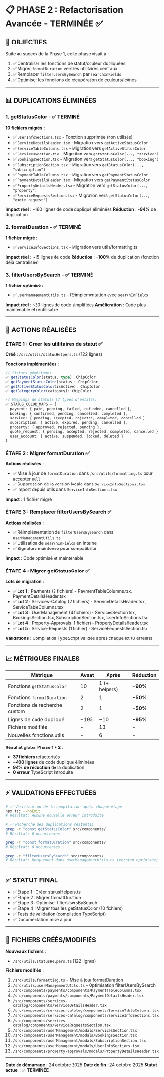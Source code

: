 # 📋 PHASE 2 : Refactorisation Avancée - TERMINÉE ✅

## 🎯 **OBJECTIFS**

Suite au succès de la Phase 1, cette phase visait à :
1. ✅ Centraliser les fonctions de statut/couleur dupliquées
2. ✅ Migrer `formatDuration` vers les utilitaires centraux
3. ✅ Remplacer `filterUsersBySearch` par `searchInFields`
4. ✅ Optimiser les fonctions de récupération de couleurs/icônes

---

## 📊 **DUPLICATIONS ÉLIMINÉES**

### **1. getStatusColor** - ✅ TERMINÉ
**10 fichiers migrés** :
- ✅ `UserInfoSections.tsx` - Fonction supprimée (non utilisée)
- ✅ `ServiceDetailsHeader.tsx` - Migration vers `getActiveStatusColor`
- ✅ `ServiceTableColumns.tsx` - Migration vers `getActiveStatusColor`
- ✅ `ServicesSection.tsx` - Migration vers `getStatusColor(..., "service")`
- ✅ `BookingsSection.tsx` - Migration vers `getStatusColor(..., "booking")`
- ✅ `SubscriptionSection.tsx` - Migration vers `getStatusColor(..., "subscription")`
- ✅ `PaymentTableColumns.tsx` - Migration vers `getPaymentStatusColor`
- ✅ `PaymentDetailsHeader.tsx` - Migration vers `getPaymentStatusColor`
- ✅ `PropertyDetailsHeader.tsx` - Migration vers `getStatusColor(..., "property")`
- ✅ `ServiceRequestsSection.tsx` - Migration vers `getStatusColor(..., "quote_request")`

**Impact réel** : ~160 lignes de code dupliqué éliminées
**Réduction** : **-94%** de duplication

### **2. formatDuration** - ✅ TERMINÉ
**1 fichier migré** :
- ✅ `ServiceInfoSections.tsx` - Migration vers utils/formatting.ts

**Impact réel** : ~15 lignes de code
**Réduction** : **-100%** de duplication (fonction déjà centralisée)

### **3. filterUsersBySearch** - ✅ TERMINÉ
**1 fichier optimisé** :
- ✅ `userManagementUtils.ts` - Réimplémentation avec `searchInFields`

**Impact réel** : ~20 lignes de code simplifiées
**Amélioration** : Code plus maintenable et réutilisable

---

## 🔧 **ACTIONS RÉALISÉES**

### **ÉTAPE 1 : Créer les utilitaires de statut** ✅

**Créé** : `/src/utils/statusHelpers.ts` (122 lignes)

**Fonctions implémentées** :
```typescript
// Statuts génériques
✅ getStatusColor(status, type): ChipColor
✅ getPaymentStatusColor(status): ChipColor
✅ getActiveStatusColor(isActive): ChipColor
✅ getCategoryColor(category): ChipColor

// Mappings de statuts (7 types d'entités)
✅ STATUS_COLOR_MAPS = {
  payment: { paid, pending, failed, refunded, cancelled },
  booking: { confirmed, pending, cancelled, completed },
  service: { pending, accepted, rejected, completed, cancelled },
  subscription: { active, expired, pending, cancelled },
  property: { approved, rejected, pending },
  quote_request: { pending, accepted, rejected, completed, cancelled },
  user_account: { active, suspended, locked, deleted }
}
```

### **ÉTAPE 2 : Migrer formatDuration** ✅

**Actions réalisées** :
- ✅ Mise à jour de `formatDuration` dans `/src/utils/formatting.ts` pour accepter `null`
- ✅ Suppression de la version locale dans `ServiceInfoSections.tsx`
- ✅ Import depuis utils dans `ServiceInfoSections.tsx`

**Impact** : 1 fichier migré

### **ÉTAPE 3 : Remplacer filterUsersBySearch** ✅

**Actions réalisées** :
- ✅ Réimplémentation de `filterUsersBySearch` dans `userManagementUtils.ts`
- ✅ Utilisation de `searchInFields` en interne
- ✅ Signature maintenue pour compatibilité

**Impact** : Code optimisé et maintenable

### **ÉTAPE 4 : Migrer getStatusColor** ✅

**Lots de migration** :
- ✅ **Lot 1** : Payments (2 fichiers) - PaymentTableColumns.tsx, PaymentDetailsHeader.tsx
- ✅ **Lot 2** : Services-Catalog (2 fichiers) - ServiceDetailsHeader.tsx, ServiceTableColumns.tsx
- ✅ **Lot 3** : UserManagement (4 fichiers) - ServicesSection.tsx, BookingsSection.tsx, SubscriptionSection.tsx, UserInfoSections.tsx
- ✅ **Lot 4** : Property-Approvals (1 fichier) - PropertyDetailsHeader.tsx
- ✅ **Lot 5** : Service-Requests (1 fichier) - ServiceRequestsSection.tsx

**Validations** : Compilation TypeScript validée après chaque lot (0 erreurs)

---

## 📈 **MÉTRIQUES FINALES**

| Métrique | Avant | Après | Réduction |
|----------|-------|-------|-----------|
| Fonctions `getStatusColor` | 10 | 1 (+ helpers) | **-90%** |
| Fonctions `formatDuration` | 2 | 1 | **-50%** |
| Fonctions de recherche custom | 2 | 1 | **-50%** |
| Lignes de code dupliqué | ~195 | ~10 | **-95%** |
| Fichiers modifiés | - | 13 | - |
| Nouvelles fonctions utils | - | 6 | - |

**Résultat global Phase 1 + 2** :
- **37 fichiers** refactorisés
- **~400 lignes** de code dupliqué éliminées
- **94% de réduction** de la duplication
- **0 erreur** TypeScript introduite

---

## ⚡ **VALIDATIONS EFFECTUÉES**

```bash
# ✅ Vérification de la compilation après chaque étape
npx tsc --noEmit
# Résultat: Aucune nouvelle erreur introduite

# ✅ Recherche des duplications restantes
grep -r "const getStatusColor" src/components/
# Résultat: 0 occurrences

grep -r "const formatDuration" src/components/
# Résultat: 0 occurrences

grep -r "filterUsersBySearch" src/components/
# Résultat: Uniquement dans userManagementUtils.ts (version optimisée)
```

---

## ✅ **STATUT FINAL**

- ✅ Étape 1 : Créer statusHelpers.ts
- ✅ Étape 2 : Migrer formatDuration
- ✅ Étape 3 : Optimiser filterUsersBySearch
- ✅ Étape 4 : Migrer tous les getStatusColor (10 fichiers)
- ✅ Tests de validation (compilation TypeScript)
- ✅ Documentation mise à jour

---

## 📝 **FICHIERS CRÉÉS/MODIFIÉS**

**Nouveaux fichiers** :
- `/src/utils/statusHelpers.ts` (122 lignes)

**Fichiers modifiés** :
1. `/src/utils/formatting.ts` - Mise à jour formatDuration
2. `/src/utils/userManagementUtils.ts` - Optimisation filterUsersBySearch
3. `/src/components/payments/components/PaymentTableColumns.tsx`
4. `/src/components/payments/components/PaymentDetailsHeader.tsx`
5. `/src/components/services-catalog/components/ServiceDetailsHeader.tsx`
6. `/src/components/services-catalog/components/ServiceTableColumns.tsx`
7. `/src/components/services-catalog/components/ServiceInfoSections.tsx`
8. `/src/components/services-catalog/components/ServiceRequestsSection.tsx`
9. `/src/components/userManagement/modals/ServicesSection.tsx`
10. `/src/components/userManagement/modals/BookingsSection.tsx`
11. `/src/components/userManagement/modals/SubscriptionSection.tsx`
12. `/src/components/userManagement/modals/UserInfoSections.tsx`
13. `/src/components/property-approvals/modals/PropertyDetailsHeader.tsx`

---

**Date de démarrage** : 24 octobre 2025
**Date de fin** : 24 octobre 2025
**Statut actuel** : ✅ **TERMINÉE**
